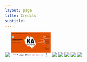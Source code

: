 ```yaml
---
layout: page
title: Credits
subtitle: 
---
```


<div class="row">
  <div class="column">
    <img src="/assets/img/credits/2021_12_13.png" width="25%">
    <img src="/assets/img/credits/2020_02_08.png" width="25%">
    <img src="falls2.jpg">
    <img src="paris.jpg">
    <img src="nature.jpg">
    <img src="mist.jpg">
    <img src="paris.jpg">
  </div>
